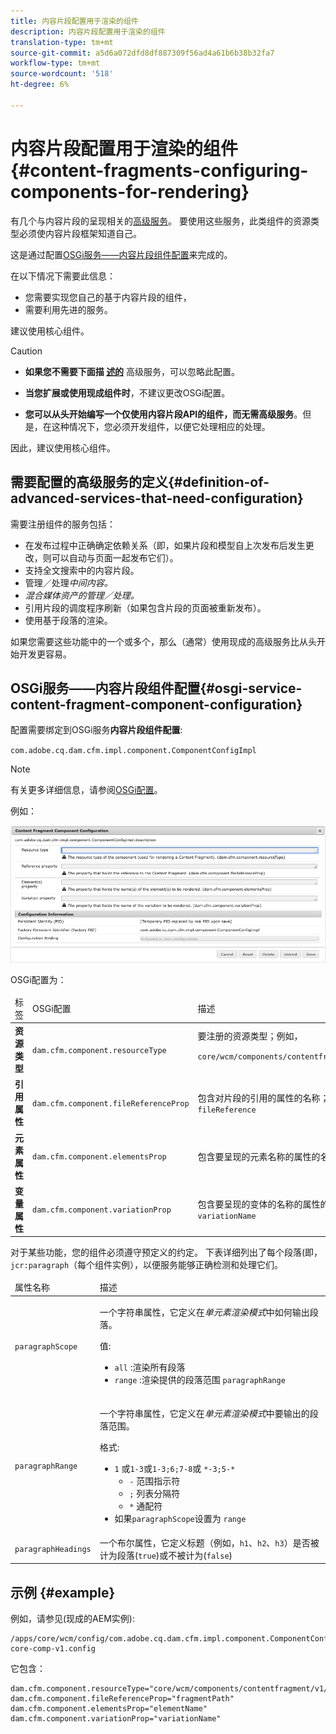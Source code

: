 ```yaml
---
title: 内容片段配置用于渲染的组件
description: 内容片段配置用于渲染的组件
translation-type: tm+mt
source-git-commit: a5d6a072dfd8df887309f56ad4a61b6b38b32fa7
workflow-type: tm+mt
source-wordcount: '518'
ht-degree: 6%

---
```



# 内容片段配置用于渲染的组件{#content-fragments-configuring-components-for-rendering}

有几个与内容片段的呈现相关的[高级服务](#definition-of-advanced-services-that-need-configuration)。 要使用这些服务，此类组件的资源类型必须使内容片段框架知道自己。

这是通过配置[OSGi服务——内容片段组件配置](#osgi-service-content-fragment-component-configuration)来完成的。

在以下情况下需要此信息：

* 您需要实现您自己的基于内容片段的组件，
* 需要利用先进的服务。

建议使用核心组件。

>[!CAUTION]
>
>* **如果您不需要下面描 [述的](#definition-of-advanced-services-that-need-configuration)** 高级服务，可以忽略此配置。
>
>* **当您扩展或使用现成组件时**，不建议更改OSGi配置。
>
>* **您可以从头开始编写一个仅使用内容片段API的组件，而无需高级服务**。但是，在这种情况下，您必须开发组件，以便它处理相应的处理。
>
>因此，建议使用核心组件。

## 需要配置的高级服务的定义{#definition-of-advanced-services-that-need-configuration}

需要注册组件的服务包括：

* 在发布过程中正确确定依赖关系（即，如果片段和模型自上次发布后发生更改，则可以自动与页面一起发布它们）。
* 支持全文搜索中的内容片段。
* 管理／处理&#x200B;*中间内容。*
* *混合媒体资产的管理／处理。*
* 引用片段的调度程序刷新（如果包含片段的页面被重新发布）。
* 使用基于段落的渲染。

如果您需要这些功能中的一个或多个，那么（通常）使用现成的高级服务比从头开始开发更容易。

## OSGi服务——内容片段组件配置{#osgi-service-content-fragment-component-configuration}

配置需要绑定到OSGi服务&#x200B;**内容片段组件配置**:

`com.adobe.cq.dam.cfm.impl.component.ComponentConfigImpl`

>[!NOTE]
>
>有关更多详细信息，请参阅[OSGi配置](/help/implementing/deploying/overview.md#osgi-configuration)。

例如：

![OSGi配置内容片段组件配置](assets/cf-component-configuration-osgi.png)

OSGi配置为：

<table>
 <thead>
  <tr>
   <td>标签</td>
   <td>OSGi配置<br /> </td>
   <td>描述</td>
  </tr>
 </thead>
 <tbody>
  <tr>
   <td><strong>资源类型</strong></td>
   <td><code>dam.cfm.component.resourceType</code></td>
   <td>要注册的资源类型；例如，<br /> <p><span class="cmp-examples-demo__property-value"><code>core/wcm/components/contentfragment/v1/contentfragment</code></code></p> </td>
  </tr>
  <tr>
   <td><strong>引用属性</strong></td>
   <td><code>dam.cfm.component.fileReferenceProp</code></td>
   <td>包含对片段的引用的属性的名称；例如，<code>fragmentPath</code>或 <code>fileReference</code></td>
  </tr>
  <tr>
   <td><strong>元素属性</strong></td>
   <td><code>dam.cfm.component.elementsProp</code></td>
   <td>包含要呈现的元素名称的属性的名称；例如，<code>elementName</code></td>
  </tr>
  <tr>
   <td><strong>变量属性</strong><br /> </td>
   <td><code>dam.cfm.component.variationProp</code></td>
   <td>包含要呈现的变体的名称的属性的名称；例如，<code>variationName</code></td>
  </tr>
 </tbody>
</table>

对于某些功能，您的组件必须遵守预定义的约定。 下表详细列出了每个段落(即，`jcr:paragraph`（每个组件实例），以便服务能够正确检测和处理它们。

<table>
 <thead>
  <tr>
   <td>属性名称</td>
   <td>描述</td>
  </tr>
 </thead>
 <tbody>
  <tr>
   <td><code>paragraphScope</code></td>
   <td><p>一个字符串属性，它定义在<em>单元素渲染模式</em>中如何输出段落。</p> <p>值:</p>
    <ul>
     <li><code>all</code> :渲染所有段落</li>
     <li><code>range</code> :渲染提供的段落范围 <code>paragraphRange</code></li>
    </ul> </td>
  </tr>
  <tr>
   <td><code>paragraphRange</code></td>
   <td><p>一个字符串属性，它定义在<em>单元素渲染模式</em>中要输出的段落范围。</p> <p>格式:</p>
    <ul>
     <li><code>1</code> 或<code>1-3</code>或<code>1-3;6;7-8</code>或 <code>*-3;5-*</code>
     <ul>
       <li><code>-</code> 范围指示符</li>
       <li><code>;</code> 列表分隔符</li>
       <li><code>*</code> 通配符</li>
     </ul>
     </li>
     <li>如果<code>paragraphScope</code>设置为 <code>range</code></li>
    </ul> </td>
  </tr>
  <tr>
   <td><code>paragraphHeadings</code></td>
   <td>一个布尔属性，它定义标题（例如，<code>h1</code>、<code>h2</code>、<code>h3</code>）是否被计为段落(<code>true</code>)或不被计为(<code>false</code>)</td>
  </tr>
 </tbody>
</table>

## 示例 {#example}

例如，请参见(现成的AEM实例):

```
/apps/core/wcm/config/com.adobe.cq.dam.cfm.impl.component.ComponentConfigImpl-core-comp-v1.config
```

它包含：

```
dam.cfm.component.resourceType="core/wcm/components/contentfragment/v1/contentfragment"
dam.cfm.component.fileReferenceProp="fragmentPath"
dam.cfm.component.elementsProp="elementName"
dam.cfm.component.variationProp="variationName"
```

